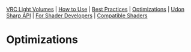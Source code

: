 [VRC Light Volumes](README.md) | [How to Use](Documentation/HowtoUse.md) | [Best Practices](Documentation/BestPractices.md) | [Optimizations](Documentation/Optimizations.md) | [Udon Sharp API](Documentation/UdonSharpAPI.md) | [For Shader Developers](Documentation/ForShaderDevelopers.md) | [Compatible Shaders](Documentation/CompatibleShaders.md)
# Optimizations